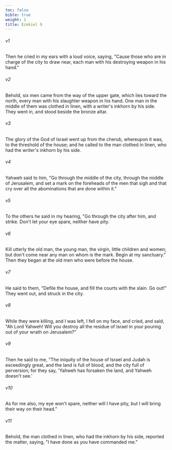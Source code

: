 ```yaml
---
toc: false
bible: true
weight: 1
title: Ezekiel 9
---
```




###### v1 
Then he cried in my ears with a loud voice, saying, "Cause those who are in charge of the city to draw near, each man with his destroying weapon in his hand." 

###### v2 
Behold, six men came from the way of the upper gate, which lies toward the north, every man with his slaughter weapon in his hand. One man in the middle of them was clothed in linen, with a writer's inkhorn by his side. They went in, and stood beside the bronze altar. 

###### v3 
The glory of the God of Israel went up from the cherub, whereupon it was, to the threshold of the house; and he called to the man clothed in linen, who had the writer's inkhorn by his side. 

###### v4 
Yahweh said to him, "Go through the middle of the city, through the middle of Jerusalem, and set a mark on the foreheads of the men that sigh and that cry over all the abominations that are done within it." 

###### v5 
To the others he said in my hearing, "Go through the city after him, and strike. Don't let your eye spare, neither have pity. 

###### v6 
Kill utterly the old man, the young man, the virgin, little children and women; but don't come near any man on whom is the mark. Begin at my sanctuary." Then they began at the old men who were before the house. 

###### v7 
He said to them, "Defile the house, and fill the courts with the slain. Go out!" They went out, and struck in the city. 

###### v8 
While they were killing, and I was left, I fell on my face, and cried, and said, "Ah Lord Yahweh! Will you destroy all the residue of Israel in your pouring out of your wrath on Jerusalem?" 

###### v9 
Then he said to me, "The iniquity of the house of Israel and Judah is exceedingly great, and the land is full of blood, and the city full of perversion; for they say, 'Yahweh has forsaken the land, and Yahweh doesn't see.' 

###### v10 
As for me also, my eye won't spare, neither will I have pity, but I will bring their way on their head." 

###### v11 
Behold, the man clothed in linen, who had the inkhorn by his side, reported the matter, saying, "I have done as you have commanded me."
